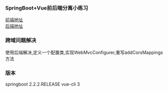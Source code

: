 ### SpringBoot+Vue前后端分离小练习
[前端地址](https://github.com/yidou120/BookDemo)  
[后端地址](https://github.com/yidou120/springboot-vue)  
### 跨域问题解决
使用后端解决,定义一个配置类,实现WebMvcConfigurer,重写addCorsMappings方法
### 版本
springboot 2.2.2.RELEASE
vue-cli 3

